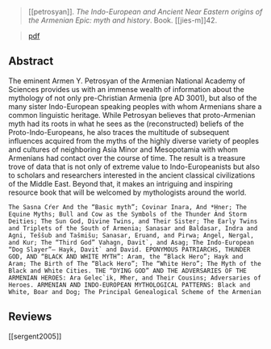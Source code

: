 > [[petrosyan]]. *The Indo-European and Ancient Near Eastern origins of the Armenian Epic: myth and history*.  Book. [[jies-m]]42.

> [pdf](a/petrosyan2002.pdf)

## Abstract
The eminent Armen Y. Petrosyan of the Armenian National Academy of Sciences provides us with an immense wealth of information about the mythology of not only pre-Christian Armenia (pre AD 3001), but also of the many sister Indo-European speaking peoples with whom Armenians share a common linguistic heritage. While Petrosyan believes that proto-Armenian myth had its roots in what he sees as the (reconstructed) beliefs of the Proto-Indo-Europeans, he also traces the multitude of subsequent influences acquired from the myths of the highly diverse variety of peoples and cultures of neighboring Asia Minor and Mesopotamia with whom Armenians had contact over the course of time. The result is a treasure trove of data that is not only of extreme value to Indo-Europeanists but also to scholars and researchers interested in the ancient classical civilizations of the Middle East. Beyond that, it makes an intriguing and inspiring resource book that will be welcomed by mythologists around the world.

```
The Sasna Cŕer And the “Basic myth”; Covinar Inara, And *Ḥner; The Equine Myths; Bull and Cow as the Symbols of the Thunder And Storm Deities; The Sun God, Divine Twins, and Their Sister; The Early Twins and Triplets of the South of Armenia; Sanasar and Baldasar, Indra and Agni, Teššub and Tašmišu; Sanasar, Eruand, and Pirwa; Angel, Nergal, and Kur; The “Third God” Vahagn, Davit`, and Asag; The Indo-European “Dog Slayer”— Hayk, Davit` and David. EPONYMOUS PATRIARCHS, THUNDER GOD, AND “BLACK AND WHITE MYTH”: Aram, the “Black Hero”; Hayk and Aram; The Birth of The “Black Hero”; The “White Hero”; The Myth of the Black and White Cities. THE “DYING GOD” AND THE ADVERSARIES OF THE ARMENIAN HEROES: Ara Gelec`ik, Mher, and Their Cousins; Adversaries of Heroes. ARMENIAN AND INDO‐EUROPEAN MYTHOLOGICAL PATTERNS: Black and White, Boar and Dog; The Principal Genealogical Scheme of the Armenian 
```

## Reviews
[[sergent2005]]